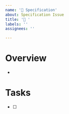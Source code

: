 ```yaml
---
name: '📄 Specification'
about: Specification Issue
title: '📄 '
labels: ''
assignees: ''

---
```

# Overview

* 

# Tasks

- [ ] 
